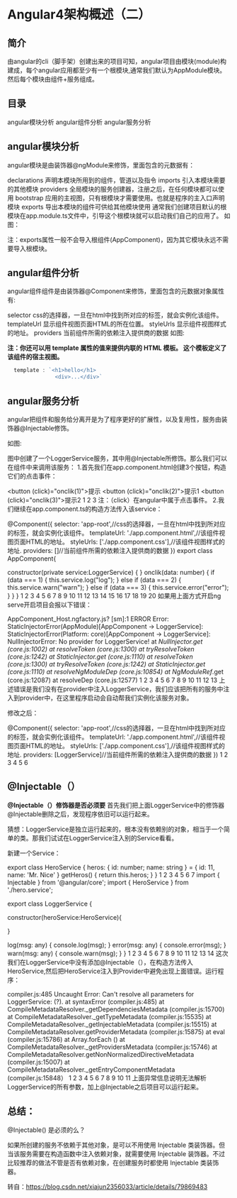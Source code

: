 # Angular4架构概述（二）

## 简介
由angular的cli（脚手架）创建出来的项目可知，angular项目由模块(module)构建成，每个angular应用都至少有一个根模块,通常我们默认为AppModule模块。然后每个模块由组件+服务组成。

## 目录
angular模块分析
angular组件分析
angular服务分析

## angular模块分析
angular模块是由装饰器@ngModule来修饰，里面包含的元数据有：

declarations 声明本模块所用到的组件，管道以及指令
imports 引入本模块需要的其他模块
providers 全局模块的服务创建器，注册之后，在任何模块都可以使用
bootstrap 应用的主视图，只有根模块才需要使用。也就是程序的主入口声明模块
exports 导出本模块的组件可供给其他模块使用
通常我们创建项目默认的根模块在app.module.ts文件中，引导这个根模块就可以启动我们自己的应用了。 
如图： 
 
注：exports属性一般不会导入根组件(AppComponent)，因为其它模块永远不需要导入根模块。

## angular组件分析
angular组件组件是由装饰器@Component来修饰，里面包含的元数据对象属性有:

selector css的选择器，一旦在html中找到所对应的标签，就会实例化该组件。
templateUrl 显示组件视图页面HTML的所在位置。
styleUrls 显示组件视图样式的地址。
providers 当前组件所需的依赖注入提供商的数据
如图: 


**注：你还可以用 template 属性的值来提供内联的 HTML 模板。 这个模板定义了该组件的宿主视图。**
``` TypeScript
  template : `<h1>hello</h1>
               <div>...</div>`
```
## angular服务分析
angular把组件和服务给分离开是为了程序更好的扩展性，以及复用性，服务由装饰器@Injectable修饰。

如图: 
 
图中创建了一个LoggerService服务，其中用@Injectable所修饰。那么我们可以在组件中来调用该服务： 
1.首先我们在app.component.html创建3个按钮，构造它们的点击事件：

<button (click)="onclik(1)">提示</button>
<button (click)="onclik(2)">提示1</button>
<button (click)="onclik(3)">提示2</button>
1
2
3
注：（click）在angular中属于点击事件。 
2.我们继续在app.component.ts的构造方法传入该service：

@Component({
  selector: 'app-root',//css的选择器，一旦在html中找到所对应的标签，就会实例化该组件。
  templateUrl: './app.component.html',//该组件视图页面HTML的地址。
  styleUrls: ['./app.component.css'],//该组件视图样式的地址.
  providers: []//当前组件所需的依赖注入提供商的数据
})
export class AppComponent{

  constructor(private service:LoggerService) {
  }
  onclik(data: number) {
    if (data === 1) {
      this.service.log("log");
    } else if (data === 2) {
      this.service.warn("warn");
    } else if (data === 3) {
      this.service.error("error");
    }
  }
}
1
2
3
4
5
6
7
8
9
10
11
12
13
14
15
16
17
18
19
20
如果用上面方式开启ng serve开启项目会报以下错误：

AppComponent_Host.ngfactory.js? [sm]:1 ERROR Error: StaticInjectorError(AppModule)[AppComponent -> LoggerService]: 
  StaticInjectorError(Platform: core)[AppComponent -> LoggerService]: 
    NullInjectorError: No provider for LoggerService!
    at _NullInjector.get (core.js:1002)
    at resolveToken (core.js:1300)
    at tryResolveToken (core.js:1242)
    at StaticInjector.get (core.js:1110)
    at resolveToken (core.js:1300)
    at tryResolveToken (core.js:1242)
    at StaticInjector.get (core.js:1110)
    at resolveNgModuleDep (core.js:10854)
    at NgModuleRef_.get (core.js:12087)
    at resolveDep (core.js:12577)
1
2
3
4
5
6
7
8
9
10
11
12
13
上述错误是我们没有在provider中注入LoggerService，我们应该把所有的服务中注入到provider中，在这里程序启动会自动帮我们实例化该服务对象。

修改之后：

@Component({
  selector: 'app-root',//css的选择器，一旦在html中找到所对应的标签，就会实例化该组件。
  templateUrl: './app.component.html',//该组件视图页面HTML的地址。
  styleUrls: ['./app.component.css'],//该组件视图样式的地址.
  providers: [LoggerService]//当前组件所需的依赖注入提供商的数据
})
1
2
3
4
5
6


## @Injectable（）
**@Injectable（）修饰器是否必须要**
首先我们把上面LoggerService中的修饰器@Injectable删除之后，发现程序依旧可以运行起来。

猜想：LoggerService是独立运行起来的，根本没有依赖别的对象，相当于一个简单的类。那我们试试在LoggerService注入别的Service看看。

新建一个Service：

export class HeroService {
  heros: { id: number; name: string } =
    { id: 11, name: 'Mr. Nice' }
  getHeros() {
    return this.heros;
  }
}
1
2
3
4
5
6
7
import { Injectable } from '@angular/core';
import { HeroService } from './hero.service';

export class LoggerService {

  constructor(heroService:HeroService){

  }

  log(msg: any)   { console.log(msg); }
  error(msg: any) { console.error(msg); }
  warn(msg: any)  { console.warn(msg); }
}
1
2
3
4
5
6
7
8
9
10
11
12
13
14
这次我们在LoggerService中没有添加@Injectable（），在构造方法传入HeroService,然后把HeroService注入到Provider中避免出现上面错误。运行程序：

compiler.js:485 Uncaught Error: Can't resolve all parameters for LoggerService: (?).
    at syntaxError (compiler.js:485)
    at CompileMetadataResolver._getDependenciesMetadata (compiler.js:15700)
    at CompileMetadataResolver._getTypeMetadata (compiler.js:15535)
    at CompileMetadataResolver._getInjectableMetadata (compiler.js:15515)
    at CompileMetadataResolver.getProviderMetadata (compiler.js:15875)
    at eval (compiler.js:15786)
    at Array.forEach (<anonymous>)
    at CompileMetadataResolver._getProvidersMetadata (compiler.js:15746)
    at CompileMetadataResolver.getNonNormalizedDirectiveMetadata (compiler.js:15007)
    at CompileMetadataResolver._getEntryComponentMetadata (compiler.js:15848）
1
2
3
4
5
6
7
8
9
10
11
上面异常信息说明无法解析 LoggerService的所有参数，加上@Injectable之后项目可以运行起来。

## 总结：
@Injectable() 是必须的么？

如果所创建的服务不依赖于其他对象，是可以不用使用 Injectable 类装饰器。但当该服务需要在构造函数中注入依赖对象，就需要使用 Injectable 装饰器。不过比较推荐的做法不管是否有依赖对象，在创建服务时都使用 Injectable 类装饰器。


转自：https://blog.csdn.net/xiajun2356033/article/details/79869483 
